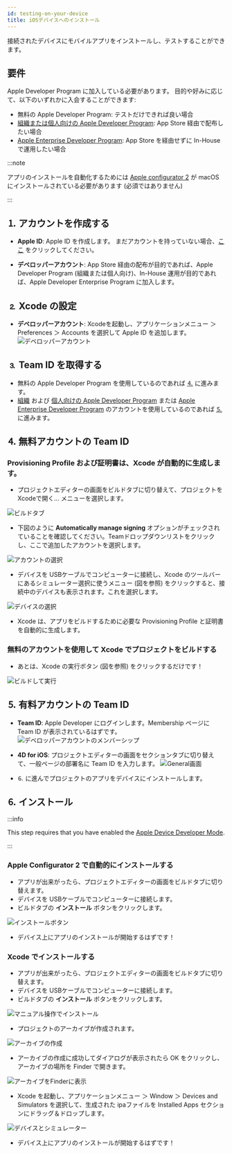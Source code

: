 ```yaml
---
id: testing-on-your-device
title: iOSデバイスへのインストール
---
```


接続されたデバイスにモバイルアプリをインストールし、テストすることができます。


## 要件

Apple Developer Program に加入している必要があります。 目的や好みに応じて、以下のいずれかに入会することができます:

* 無料の Apple Developer Program: テストだけできれば良い場合
* [組織または個人向けの Apple Developer Program](https://developer.apple.com/programs/enroll/): App Store 経由で配布したい場合
* [Apple Enterprise Developer Program](https://developer.apple.com/programs/enterprise/): App Store を経由せずに In-House で運用したい場合


:::note

アプリのインストールを自動化するためには [Apple configurator 2](https://itunes.apple.com/us/app/apple-configurator-2/id1037126344) が macOS にインストールされている必要があります (必須ではありません)

:::


## ⒈ アカウントを作成する

* **Apple ID**: Apple ID を作成します。 まだアカウントを持っていない場合、[ここ](https://appleid.apple.com/account#!&page=create) をクリックしてください。

* **デベロッパーアカウント**: App Store 経由の配布が目的であれば、Apple Developer Program (組織または個人向け)、In-House 運用が目的であれば、Apple Developer Enterprise Program に加入します。

## ⒉ Xcode の設定

* **デベロッパーアカウント**: Xcodeを起動し、アプリケーションメニュー ＞ Preferences ＞ Accounts を選択して Apple ID を追加します。 ![デベロッパーアカウント](img/Developer-Account-4D-for-iOS.png)

## ⒊ Team ID を取得する

* 無料の Apple Developer Program を使用しているのであれば [⒋](#無料アカウントの-team-id) に進みます。
* [組織](../tutorials/developer-program/register-apple-developer-program-organization) および [個人向けの Apple Developer Program](../tutorials/developer-program/register-apple-developer-program-individual) または [Apple Enterprise Developer Program](../tutorials/developer-program/register-apple-developer-enterprise-program) のアカウントを使用しているのであれば [⒌](#有料アカウントの-team-id) に進みます。

## ⒋ 無料アカウントの Team ID

### Provisioning Profile および証明書は、Xcode が自動的に生成します。

* プロジェクトエディターの画面をビルドタブに切り替えて、プロジェクトをXcodeで開く... メニューを選択します。

![ビルドタブ](img/Open-your-project-Xcode-4D-for-iOS.png)

* 下図のように **Automatically manage signing** オプションがチェックされていることを確認してください。Teamドロップダウンリストをクリックし、ここで追加したアカウントを選択します。

![アカウントの選択](img/account-Selection-Free-Account.png)

* デバイスを USBケーブルでコンピューターに接続し、Xcode のツールバーにあるシミュレーター選択に使うメニュー (図を参照) をクリックすると、接続中のデバイスも表示されます。これを選択します。

![デバイスの選択](img/select-device-Free-Account.png)

* Xcode は、アプリをビルドするために必要な Provisioning Profile と証明書を自動的に生成します。

### 無料のアカウントを使用して Xcode でプロジェクトをビルドする

* あとは、Xcode の実行ボタン (図を参照) をクリックするだけです！

![ビルドして実行](img/Build-Run-Free-Account.png)

## ⒌ 有料アカウントの Team ID

* **Team ID**: Apple Developer にログインします。Membership ページに Team ID が表示されているはずです。 ![デベロッパーアカウントのメンバーシップ](img/Team-ID-4D-for-iOS.png)

* **4D for iOS**: プロジェクトエディターの画面をセクションタブに切り替えて、一般ページの部署名に Team ID を入力します。 ![General画面](img/Team-ID-General-Section-4D-for-iOS.png)

* ⒍ に進んでプロジェクトのアプリをデバイスにインストールします。

## ⒍ インストール


:::info

This step requires that you have enabled the [Apple Device Developer Mode](../getting-started/requirements.md#apple-device-developer-mode).

:::

### Apple Configurator 2 で自動的にインストールする

* アプリが出来がったら、プロジェクトエディターの画面をビルドタブに切り替えます。
* デバイスを USBケーブルでコンピューターに接続します。
* ビルドタブの **インストール** ボタンをクリックします。

![インストールボタン](img/Install-button-build-tab-4D-for-iOS.png)

* デバイス上にアプリのインストールが開始するはずです！

### Xcode でインストールする

* アプリが出来がったら、プロジェクトエディターの画面をビルドタブに切り替えます。
* デバイスを USBケーブルでコンピューターに接続します。
* ビルドタブの **インストール** ボタンをクリックします。

![マニュアル操作でインストール](img/Manual-installation-4D-for-iOS.png)

* プロジェクトのアーカイブが作成されます。

![アーカイブの作成](img/Archive-creation.png)

* アーカイブの作成に成功してダイアログが表示されたら OK をクリックし、アーカイブの場所を Finder で開きます。

![アーカイブをFinderに表示](img/Reveal-archive-in-Finder.png)

* Xcode を起動し、アプリケーションメニュー ＞ Window ＞ Devices and Simulators を選択して、生成された ipaファイルを Installed Apps セクションにドラッグ＆ドロップします。

![デバイスとシミュレーター](img/Devices-and-Simulators-4D-for-iOS.png)

* デバイス上にアプリのインストールが開始するはずです！





